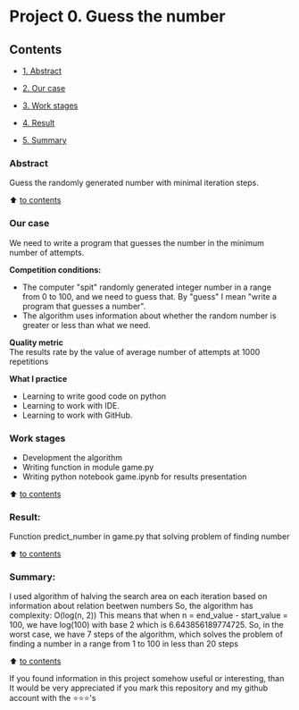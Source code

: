 # Project 0. Guess the number

## Contents 
* [1. Abstract](https://github.com/MaxwellDevelopments/SkillFactory-DS/tree/main/project_0/README.md#Abstract) 

* [2. Our case](https://github.com/MaxwellDevelopments/SkillFactory-DS/tree/main/project_0/README.md#Our-case)

* [3. Work stages](https://github.com/MaxwellDevelopments/SkillFactory-DS/tree/main/project_0/README.md#Work-stages)

* [4. Result](https://github.com/MaxwellDevelopments/SkillFactory-DS/tree/main/project_0/README.md#Result)

* [5. Summary](https://github.com/MaxwellDevelopments/SkillFactory-DS/tree/main/project_0/README.md#Summary) 

### Abstract   
Guess the randomly generated number with minimal iteration steps.

:arrow_up: [to contents](https://github.com/MaxwellDevelopments/SkillFactory-DS/tree/main/project_0/README.md#Contents)  


### Our case
We need to write a program that guesses the number in the minimum number of attempts.

**Competition conditions:**
- The computer "spit" randomly generated integer number in a range from 0 to 100, and we need to guess that. By "guess" I mean "write a program that guesses a number".
- The algorithm uses information about whether the random number is greater or less than what we need.

**Quality metric**     
The results rate by the value of average number of attempts at 1000 repetitions

**What I practice**     
* Learning to write good code on python
* Learning to work with IDE.
* Learning to work with GitHub.

### Work stages 
* Development the algorithm
* Writing function in module game.py
* Writing python notebook game.ipynb for results presentation

:arrow_up: [to contents](https://github.com/MaxwellDevelopments/SkillFactory-DS/tree/main/project_0/README.md#Contents) 


### Result:  
Function predict_number in game.py that solving problem of finding number

:arrow_up: [to contents](https://github.com/MaxwellDevelopments/SkillFactory-DS/tree/main/project_0/README.md#Contents) 


### Summary: 
I used algorithm of halving the search area on each iteration based on information about relation beetwen numbers
So, the algorithm has complexity: O(log(n, 2))
This means that when n = end_value - start_value = 100, we have log(100) with base 2 which is 6.643856189774725.
So, in the worst case, we have 7 steps of the algorithm, which solves the problem of finding a number in a range from 1 to 100 in less than 20 steps

        
:arrow_up: [to contents](https://github.com/MaxwellDevelopments/SkillFactory-DS/tree/main/project_0/README.md#Contents) 


If you found information in this project somehow useful or interesting, than It would be very appreciated if you mark this repository and my github account with the ⭐️⭐️⭐️'s
